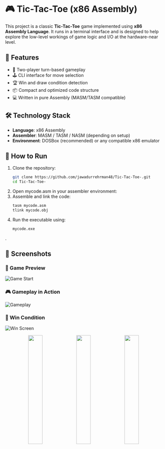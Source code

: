 # 🎮 Tic-Tac-Toe (x86 Assembly)

This project is a classic **Tic-Tac-Toe** game implemented using **x86 Assembly Language**. It runs in a terminal interface and is designed to help explore the low-level workings of game logic and I/O at the hardware-near level.

## 📌 Features

- 🧠 Two-player turn-based gameplay
- 🕹️ CLI interface for move selection
- 🏆 Win and draw condition detection
- 📦 Compact and optimized code structure
- 💻 Written in pure Assembly (MASM/TASM compatible)

## 🛠 Technology Stack

- **Language**: x86 Assembly
- **Assembler**: MASM / TASM / NASM (depending on setup)
- **Environment**: DOSBox (recommended) or any compatible x86 emulator

## 🚀 How to Run

1. Clone the repository:
   ```bash
   git clone https://github.com/jawadurrehrman48/Tic-Tac-Toe-.git
   cd Tic-Tac-Toe-
2. Open mycode.asm in your assembler environment:
3. Assemble and link the code:
   ```bash
   tasm mycode.asm
   tlink mycode.obj
4. Run the executable using:
   ```bash
   mycode.exe
.

## 📸 Screenshots

### 🧩 Game Preview
![Game Start](images/1.png)

### 🎮 Gameplay in Action
![Gameplay](images/3.png)

### 🏁 Win Condition
![Win Screen](images/2.png)

<p align="center">
  <img src="images/1.png" width="30%" />
  <img src="images/3.png" width="30%" />
  <img src="images/2.png" width="30%" />
</p>



   


 

